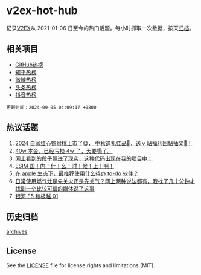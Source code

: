 # v2ex-hot-hub

 记录[V2EX](https://www.v2ex.com/)从 2021-01-06 日至今的热门话题。每小时抓取一次数据，按天[归档](archives)。
 
 ## 相关项目

- [GitHub热榜](https://github.com/snaildev/github-hot-hub)
- [知乎热榜](https://github.com/snaildev/zhihu-hot-hub)
- [微博热榜](https://github.com/snaildev/weibo-hot-hub)
- [头条热榜](https://github.com/snaildev/toutiao-hot-hub)
- [抖音热榜](https://github.com/snaildev/douyin-hot-hub)


 `更新时间：2024-09-05 04:09:17 +0800`

## 热议话题

1. [2024 自家红心猕猴桃上市了😋， 中秋送礼佳品🧺，送 v 站福利回帖抽奖🥝！](https://www.v2ex.com/t/1070103)
1. [40w 本金，已经亏损 4w 了，天要塌了。](https://www.v2ex.com/t/1070090)
1. [网上看到的段子照进了现实，这种代码出现在我的项目中！](https://www.v2ex.com/t/1070137)
1. [ESIM 国！内！什！么！时！候！上！啊！](https://www.v2ex.com/t/1070126)
1. [在 apple 生态下，最推荐使用什么待办 to-do 软件？](https://www.v2ex.com/t/1070063)
1. [日常使用燃气灶是先关火还是先关气？网上两种说法都有，我找了几十分钟才找到一个比较可信的媒体说了这事](https://www.v2ex.com/t/1070070)
1. [银河 E5 和极越 01](https://www.v2ex.com/t/1070104)

## 历史归档

[archives](archives)

## License

See the [LICENSE](LICENSE) file for license rights and limitations (MIT).
